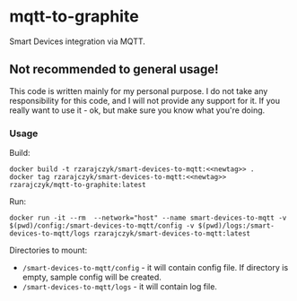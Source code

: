 # mqtt-to-graphite

Smart Devices integration via MQTT.

## Not recommended to general usage!
This code is written mainly for my personal purpose. I do not take any responsibility for this code,
and I will not provide any support for it. If you really want to use it - ok, but make sure you know
what you're doing.

### Usage
Build:
```shell
docker build -t rzarajczyk/smart-devices-to-mqtt:<<newtag>> .
docker tag rzarajczyk/smart-devices-to-mqtt:<<newtag>> rzarajczyk/mqtt-to-graphite:latest
```
Run:
```shell
docker run -it --rm  --network="host" --name smart-devices-to-mqtt -v $(pwd)/config:/smart-devices-to-mqtt/config -v $(pwd)/logs:/smart-devices-to-mqtt/logs rzarajczyk/smart-devices-to-mqtt:latest
```
Directories to mount:
- `/smart-devices-to-mqtt/config` - it will contain config file. If directory is empty, sample config will be created.
- `/smart-devices-to-mqtt/logs` - it will contain log file.

